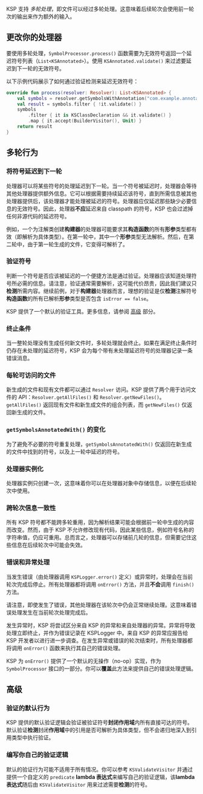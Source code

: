 [//]: # (title: 多轮处理)

KSP 支持 _多轮处理_，即文件可以经过多轮处理。这意味着后续轮次会使用前一轮次的输出来作为额外的输入。

## 更改你的处理器

要使用多轮处理，`SymbolProcessor.process()` 函数需要为无效符号返回一个延迟符号列表（`List<KSAnnotated>`）。使用 `KSAnnotated.validate()` 来过滤要延迟到下一轮的无效符号。

以下示例代码展示了如何通过验证检测来延迟无效符号：

```kotlin
override fun process(resolver: Resolver): List<KSAnnotated> {
    val symbols = resolver.getSymbolsWithAnnotation("com.example.annotation.Builder")
    val result = symbols.filter { !it.validate() }
    symbols
        .filter { it is KSClassDeclaration && it.validate() }
        .map { it.accept(BuilderVisitor(), Unit) }
    return result
}
```

## 多轮行为

### 将符号延迟到下一轮

处理器可以将某些符号的处理延迟到下一轮。当一个符号被延迟时，处理器会等待其他处理器提供额外信息。它可以根据需要持续延迟该符号，直到所需信息被其他处理器提供后，该处理器才能处理被延迟的符号。处理器应仅延迟那些缺少必要信息的无效符号。因此，处理器**不应**延迟来自 classpath 的符号，KSP 也会过滤掉任何非源代码的延迟符号。

例如，一个为注解类创建**构建器**的处理器可能要求其**构造函数**的所有**形参**类型都有效（即解析为具体类型）。在第一轮中，其中一个**形参**类型无法解析。然后，在第二轮中，由于第一轮生成的文件，它变得可解析了。

### 验证符号

判断一个符号是否应该被延迟的一个便捷方法是通过验证。处理器应该知道处理符号所必需的信息。请注意，验证通常需要解析，这可能代价昂贵，因此我们建议只**检测**所需内容。继续前例，对于**构建器**处理器而言，理想的验证是仅**检测**注解符号**构造函数**的所有已解析**形参**类型是否包含 `isError == false`。

KSP 提供了一个默认的验证工具。更多信息，请参阅 [高级](#advanced) 部分。

### 终止条件

当一整轮处理没有生成任何新文件时，多轮处理就会终止。如果在满足终止条件时仍存在未处理的延迟符号，KSP 会为每个带有未处理延迟符号的处理器记录一条错误消息。

### 每轮可访问的文件

新生成的文件和现有文件都可以通过 `Resolver` 访问。KSP 提供了两个用于访问文件的 API：`Resolver.getAllFiles()` 和 `Resolver.getNewFiles()`。`getAllFiles()` 返回现有文件和新生成文件的组合列表，而 `getNewFiles()` 仅返回新生成的文件。

### `getSymbolsAnnotatedWith()` 的变化

为了避免不必要的符号重复处理，`getSymbolsAnnotatedWith()` 仅返回在新生成的文件中找到的符号，以及上一轮中延迟的符号。

### 处理器实例化

处理器实例只创建一次，这意味着你可以在处理器对象中存储信息，以便在后续轮次中使用。

### 跨轮次信息一致性

所有 KSP 符号都不能跨多轮重用，因为解析结果可能会根据前一轮中生成的内容而改变。然而，由于 KSP 不允许修改现有代码，因此某些信息，例如符号名称的字符串值，仍应可重用。总而言之，处理器可以存储前几轮的信息，但需要记住这些信息在后续轮次中可能会失效。

### 错误和异常处理

当发生错误（由处理器调用 `KSPLogger.error()` 定义）或异常时，处理会在当前轮次完成后停止。所有处理器都将调用 `onError()` 方法，并且**不会**调用 `finish()` 方法。

请注意，即使发生了错误，其他处理器在该轮次中仍会正常继续处理。这意味着错误处理发生在当前轮次处理完成后。

发生异常时，KSP 将尝试区分来自 KSP 的异常和来自处理器的异常。异常将导致处理立即终止，并作为错误记录在 KSPLogger 中。来自 KSP 的异常应报告给 KSP 开发者以进行进一步调查。在发生异常或错误的轮次结束时，所有处理器都将调用 `onError()` 函数来执行其自己的错误处理。

KSP 为 `onError()` 提供了一个默认的无操作（no-op）实现，作为 `SymbolProcessor` 接口的一部分。你可以**覆盖**此方法来提供自己的错误处理逻辑。

## 高级

### 验证的默认行为

KSP 提供的默认验证逻辑会验证被验证符号**封闭作用域**内所有直接可达的符号。默认验证**检测**封闭**作用域**中的引用是否可解析为具体类型，但不会递归地深入到引用类型中执行验证。

### 编写你自己的验证逻辑

默认的验证行为可能不适用于所有情况。你可以参考 `KSValidateVisitor` 并通过提供一个自定义的 `predicate` **lambda 表达式**来编写自己的验证逻辑，该**lambda 表达式**随后由 `KSValidateVisitor` 用来过滤需要**检测**的符号。